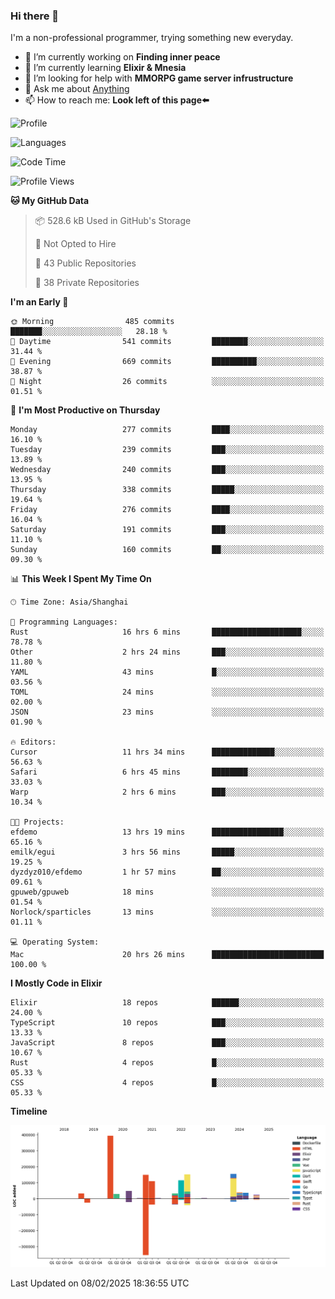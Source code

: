 ### Hi there 👋

I'm a non-professional programmer, trying something new everyday.

<!--
**dyzdyz010/dyzdyz010** is a ✨ _special_ ✨ repository because its `README.md` (this file) appears on your GitHub profile.
-->

- 🔭 I’m currently working on **Finding inner peace**
- 🌱 I’m currently learning **Elixir & Mnesia**
- 🤔 I’m looking for help with **MMORPG game server infrustructure**
- 💬 Ask me about [Anything](https://github.com/dyzdyz010/dyzdyz010/issues)
- 📫 How to reach me: **Look left of this page⬅️**

<!-- - 👯 I’m looking to collaborate on
- 😄 Pronouns: ...
- ⚡ Fun fact: ...
 -->
 
![Profile](https://github-readme-stats.vercel.app/api?username=dyzdyz010&count_private=true&show_icons=true&theme=dracula)

![Languages](https://github-readme-stats.vercel.app/api/top-langs/?username=dyzdyz010&layout=compact&theme=dracula)

<!--START_SECTION:waka-->
![Code Time](http://img.shields.io/badge/Code%20Time-1%2C920%20hrs%207%20mins-blue)

![Profile Views](http://img.shields.io/badge/Profile%20Views-2-blue)

**🐱 My GitHub Data** 

> 📦 528.6 kB Used in GitHub's Storage 
 > 
> 🚫 Not Opted to Hire
 > 
> 📜 43 Public Repositories 
 > 
> 🔑 38 Private Repositories 
 > 
**I'm an Early 🐤** 

```text
🌞 Morning                485 commits         ███████░░░░░░░░░░░░░░░░░░   28.18 % 
🌆 Daytime                541 commits         ████████░░░░░░░░░░░░░░░░░   31.44 % 
🌃 Evening                669 commits         ██████████░░░░░░░░░░░░░░░   38.87 % 
🌙 Night                  26 commits          ░░░░░░░░░░░░░░░░░░░░░░░░░   01.51 % 
```
📅 **I'm Most Productive on Thursday** 

```text
Monday                   277 commits         ████░░░░░░░░░░░░░░░░░░░░░   16.10 % 
Tuesday                  239 commits         ███░░░░░░░░░░░░░░░░░░░░░░   13.89 % 
Wednesday                240 commits         ███░░░░░░░░░░░░░░░░░░░░░░   13.95 % 
Thursday                 338 commits         █████░░░░░░░░░░░░░░░░░░░░   19.64 % 
Friday                   276 commits         ████░░░░░░░░░░░░░░░░░░░░░   16.04 % 
Saturday                 191 commits         ███░░░░░░░░░░░░░░░░░░░░░░   11.10 % 
Sunday                   160 commits         ██░░░░░░░░░░░░░░░░░░░░░░░   09.30 % 
```


📊 **This Week I Spent My Time On** 

```text
🕑︎ Time Zone: Asia/Shanghai

💬 Programming Languages: 
Rust                     16 hrs 6 mins       ████████████████████░░░░░   78.78 % 
Other                    2 hrs 24 mins       ███░░░░░░░░░░░░░░░░░░░░░░   11.80 % 
YAML                     43 mins             █░░░░░░░░░░░░░░░░░░░░░░░░   03.56 % 
TOML                     24 mins             ░░░░░░░░░░░░░░░░░░░░░░░░░   02.00 % 
JSON                     23 mins             ░░░░░░░░░░░░░░░░░░░░░░░░░   01.90 % 

🔥 Editors: 
Cursor                   11 hrs 34 mins      ██████████████░░░░░░░░░░░   56.63 % 
Safari                   6 hrs 45 mins       ████████░░░░░░░░░░░░░░░░░   33.03 % 
Warp                     2 hrs 6 mins        ███░░░░░░░░░░░░░░░░░░░░░░   10.34 % 

🐱‍💻 Projects: 
efdemo                   13 hrs 19 mins      ████████████████░░░░░░░░░   65.16 % 
emilk/egui               3 hrs 56 mins       █████░░░░░░░░░░░░░░░░░░░░   19.25 % 
dyzdyz010/efdemo         1 hr 57 mins        ██░░░░░░░░░░░░░░░░░░░░░░░   09.61 % 
gpuweb/gpuweb            18 mins             ░░░░░░░░░░░░░░░░░░░░░░░░░   01.54 % 
Norlock/sparticles       13 mins             ░░░░░░░░░░░░░░░░░░░░░░░░░   01.11 % 

💻 Operating System: 
Mac                      20 hrs 26 mins      █████████████████████████   100.00 % 
```

**I Mostly Code in Elixir** 

```text
Elixir                   18 repos            ██████░░░░░░░░░░░░░░░░░░░   24.00 % 
TypeScript               10 repos            ███░░░░░░░░░░░░░░░░░░░░░░   13.33 % 
JavaScript               8 repos             ███░░░░░░░░░░░░░░░░░░░░░░   10.67 % 
Rust                     4 repos             █░░░░░░░░░░░░░░░░░░░░░░░░   05.33 % 
CSS                      4 repos             █░░░░░░░░░░░░░░░░░░░░░░░░   05.33 % 
```



**Timeline**

![Lines of Code chart](https://raw.githubusercontent.com/dyzdyz010/dyzdyz010/master/assets/bar_graph.png)


 Last Updated on 08/02/2025 18:36:55 UTC
<!--END_SECTION:waka-->
